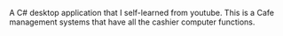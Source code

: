 A C# desktop application that I self-learned from youtube. This is a Cafe management systems that have all the cashier computer functions.